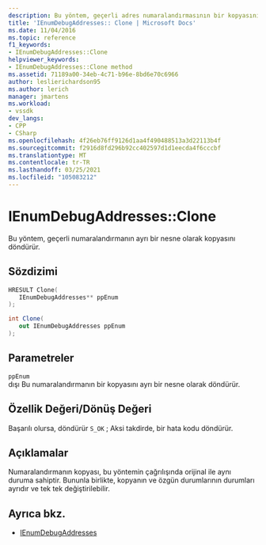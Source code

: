 ```yaml
---
description: Bu yöntem, geçerli adres numaralandırmasının bir kopyasını ayrı bir nesne olarak döndürür.
title: 'IEnumDebugAddresses:: Clone | Microsoft Docs'
ms.date: 11/04/2016
ms.topic: reference
f1_keywords:
- IEnumDebugAddresses::Clone
helpviewer_keywords:
- IEnumDebugAddresses::Clone method
ms.assetid: 71189a00-34eb-4c71-b96e-8bd6e70c6966
author: leslierichardson95
ms.author: lerich
manager: jmartens
ms.workload:
- vssdk
dev_langs:
- CPP
- CSharp
ms.openlocfilehash: 4f26eb76ff9126d1aa4f490488513a3d22113b4f
ms.sourcegitcommit: f2916d8fd296b92cc402597d1d1eecda4f6cccbf
ms.translationtype: MT
ms.contentlocale: tr-TR
ms.lasthandoff: 03/25/2021
ms.locfileid: "105083212"
---
```

# <a name="ienumdebugaddressesclone"></a>IEnumDebugAddresses::Clone
Bu yöntem, geçerli numaralandırmanın ayrı bir nesne olarak kopyasını döndürür.

## <a name="syntax"></a>Sözdizimi

```cpp
HRESULT Clone(
   IEnumDebugAddresses** ppEnum
);
```

```csharp
int Clone(
   out IEnumDebugAddresses ppEnum
);
```

## <a name="parameters"></a>Parametreler
`ppEnum`\
dışı Bu numaralandırmanın bir kopyasını ayrı bir nesne olarak döndürür.

## <a name="property-valuereturn-value"></a>Özellik Değeri/Dönüş Değeri
 Başarılı olursa, döndürür `S_OK` ; Aksi takdirde, bir hata kodu döndürür.

## <a name="remarks"></a>Açıklamalar
 Numaralandırmanın kopyası, bu yöntemin çağrılışında orijinal ile aynı duruma sahiptir. Bununla birlikte, kopyanın ve özgün durumlarının durumları ayrıdır ve tek tek değiştirilebilir.

## <a name="see-also"></a>Ayrıca bkz.
- [IEnumDebugAddresses](../../../extensibility/debugger/reference/ienumdebugaddresses.md)
